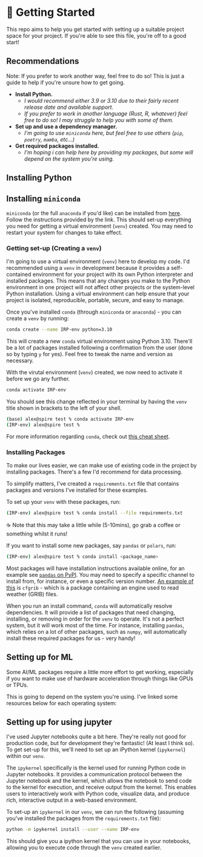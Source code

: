 # 📝 Getting Started

This repo aims to help you get started with setting up a suitable project space for your project. If you're able to see this file, you're off to a good start!

## Recommendations

Note: If you prefer to work another way, feel free to do so! This is just a guide to help if you're unsure how to get going.
- **Install Python.**
  - *I would recommend either 3.9 or 3.10 due to their fairly recent release date and available support.*
  - *If you prefer to work in another language (Rust, R, whatever) feel free to do so! I may struggle to help you with some of them.*
- **Set up and use a dependency manager.**
  - *I'm going to use `miniconda` here, but feel free to use others (`pip`, `poetry`, `mamba`, etc...)*
- **Get required packages installed.**
  - *I'm hoping i can help here by providing my packages, but some will depend on the system you're using.*


## Installing Python


## Installing `miniconda`
`miniconda` (or the full `anaconda` if you'd like) can be installed from [here](https://conda.io/projects/conda/en/latest/user-guide/install/index.html). Follow the instructions provided by the link. This should set-up everything you need for getting a virtual environment (`venv`) created. You may need to restart your system for changes to take effect.

### Getting set-up (Creating a `venv`)
I'm going to use a virtual environment (`venv`) here to develop my code. I'd recommended using a `venv` in development because it provides a self-contained environment for your project with its own Python interpreter and installed packages. This means that any changes you make to the Python environment in one project will not affect other projects or the system-level Python installation. Using a virtual environment can help ensure that your project is isolated, reproducible, portable, secure, and easy to manage.

Once you've installed `conda` (through `miniconda` or `anaconda`) - you can create a `venv` by running:

```bash
conda create --name IRP-env python=3.10
```

This will create a new `conda` virtual environment using Python 3.10. There'll be a lot of packages installed following a confirmation from the user (done so by typing `y` for yes). Feel free to tweak the name and version as necessary.

With the virutal environment (`venv`) created, we now need to activate it before we go any further.
```bash
conda activate IRP-env
```

You should see this change reflected in your terminal by having the `venv` title shown in brackets to the left of your shell.

```bash
(base) alex@spire test % conda activate IRP-env
(IRP-env) alex@spire test % 
```

For more information regarding `conda`, check out [this cheat sheet](https://docs.conda.io/projects/conda/en/4.6.0/_downloads/52a95608c49671267e40c689e0bc00ca/conda-cheatsheet.pdf).


### Installing Packages
To make our lives easier, we can make use of existing code in the project by installing packages. There's a few I'd recommend for data processing.

To simplify matters, I've created a `requirements.txt` file that contains packages and versions I've installed for these examples.

To set up your `venv` with these packages, run:
```bash
(IRP-env) alex@spire test % conda install --file requirements.txt
```
☕️ Note that this may take a little while (5-10mins), go grab a coffee or something whilst it runs!

If you want to install some new packages, say `pandas` or `polars`, run:
```bash
(IRP-env) alex@spire test % conda install <package_name>
```
Most packages will have installation instructions available online, for an example see [`pandas` on PyPI](https://pypi.org/project/pandas/). You may need to specify a specific channel to install from, for instance, or even a specific version number. [An example of this](https://pypi.org/project/cfgrib/) is `cfgrib` - which is a package containing an engine used to read weather (GRIB) files.

When you run an install command, `conda` will automatically resolve dependencies. It will provide a list of packages that need changing, installing, or removing in order for the `venv` to operate. It's not a perfect system, but it will work most of the time. For instance, installing `pandas`, which relies on a lot of other packages, such as `numpy`, will automatically install these required packages for us - very handy!

## Setting up for ML
Some AI/ML packages require a little more effort to get working, especially if you want to make use of hardware acceleration through things like GPUs or TPUs.

This is going to depend on the system you're using. I've linked some resources below for each operating system:

## Setting up for using jupyter
I've used Jupyter notebooks quite a bit here. They're really not good for production code, but for development they're fantastic! (At least I think so). To get set-up for this, we'll need to set up an iPython kernel (`ipykernel`) within our `venv`.

The `ipykernel` specifically is the kernel used for running Python code in Jupyter notebooks. It provides a communication protocol between the Jupyter notebook and the kernel, which allows the notebook to send code to the kernel for execution, and receive output from the kernel. This enables users to interactively work with Python code, visualize data, and produce rich, interactive output in a web-based environment. 

To set-up an `ipykernel` in our `venv`, we can run the following (assuming you've installed the packages from the `requirements.txt` file):

```bash
python -m ipykernel install --user --name IRP-env
```
This should give you a ipython kernel that you can use in your notebooks, allowing you to execute code through the `venv` created earlier.

